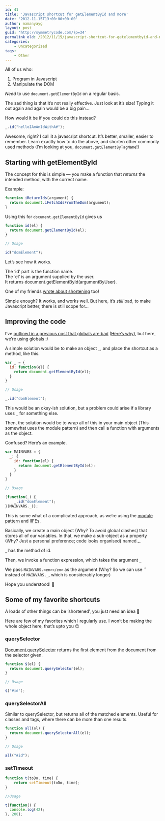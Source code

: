 ```yaml
---
id: 41
title: 'Javascript shortcut for getElementById and more'
date: '2012-11-15T13:00:00+00:00'
author: namanyayg
layout: post
guid: 'http://symmetrycode.com/?p=34'
permalink_old: /2012/11/15/javascript-shortcut-for-getelementbyid-and-more/
categories:
    - Uncategorized
tags:
    - Other
---
```


All of us who:

1. Program in Javascript
2. Manipulate the DOM

*Need* to use `document.getElementById` on a regular basis.

The sad thing is that it’s not really effective. Just look at it’s size! Typing it out again and again would be a big pain…

How would it be if you could do this instead?

```js
_.id("helloIAmAnIdWithA#");
```

Awesome, right? I call it a javascript shortcut. It’s better, smaller, easier to remember. Learn exactly how to do the above, and shorten other commonly used methods (I’m looking at you, `document.getElementByTagName`!)

## Starting with getElementById

The concept for this is simple — you make a function that *returns* the intended method, with the correct name.

Example:

```js
function iReturnIds(argument) {
  return document.iFetchIdsFromTheDom(argument);
}
```

Using this for `document.getElementById` gives us

```js
function id(el) {
  return document.getElementById(el);
}

// Usage

id("domElement");
```

Let’s see how it works.

The ‘id’ part is the function name.   
The ‘el’ is an argument supplied by the user.   
It returns document.getElementById(argumentByUser).

One of my friends [wrote about shortening](http://thezillion.wordpress.com/2012/07/24/shortening-document-getelementbyid/) too!

Simple enough? It works, and works well. But here, it’s *still* bad, to make Javascript better, there is still scope for…

## Improving the code

I’ve [outlined in a previous post that globals are bad](http://symmetrycode.com/konami-code-javascript-easter-eggs/) ([Here’s why](http://www.yuiblog.com/blog/2006/06/01/global-domination/)), but here, we’re using globals :/

A simple solution would be to make an object `_`, and place the shortcut as a method, like this.

```js
var _ = {
  id: function(el) {
    return document.getElementById(el);
  }
}

// Usage

_.id("domElement");
```

This would be an okay-ish solution, but a problem could arise if a library uses `_` for something else.

Then, the solution would be to wrap all of this in your main object (This somewhat uses the module pattern) and then call a function with arguments as the object.

Confused? Here’s an example.

```js
var MAINVARS = {
  _: {
    id: function(el) {
      return document.getElementById(el);
    }
  }
}

// Usage

(function(_) {
    _.id("domElement");
}(MAINVARS._));
```

This is some what of a complicated approach, as we’re using the [module pattern](http://addyosmani.com/resources/essentialjsdesignpatterns/book/#modulepatternjavascript) and [IIFEs](http://benalman.com/news/2010/11/immediately-invoked-function-expression/).

Basically, we create a main object (Why? To avoid global clashes) that stores all of our variables. In that, we make a sub-object as a property (Why? Just a personal preference; code looks organised) named \_.

\_ has the method of id.

Then, we invoke a function expression, which takes the argument `_`

We pass `MAINVARS.<em></em>` as the argument (Why? So we can use `` instead of `MAINVARS._`, which is considerably longer)

Hope you understood! 🙂

## Some of my favorite shortcuts

A loads of other things can be ‘shortened’, you just need an idea 🙂

Here are few of my favorites which I regularly use. I won’t be making the whole object here, that’s upto you 😉

### querySelector

[Document.querySelector](https://developer.mozilla.org/en-US/docs/DOM/Document.querySelector) returns the first element from the document from the selector given.

```js
function $(el) {
  return document.querySelector(el);
}

// Usage

$("#id");
```

### querySelectorAll

Similar to querySelector, but returns all of the matched elements. Useful for classes and tags, where there can be more than one results.

```js
function all(el) {
  return document.querySelectorAll(el);
}

// Usage

all("#id");
```

### setTimeout

```js
function t(toDo, time) {
    return setTimeout(toDo, time);
}

//Usage

t(function() {
  console.log(42);
}, 200);
```